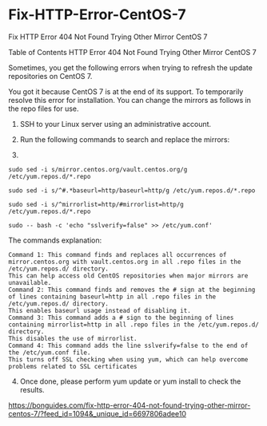# Fix-HTTP-Error-CentOS-7
Fix HTTP Error 404 Not Found Trying Other Mirror CentOS 7

Table of Contents
HTTP Error 404 Not Found Trying Other Mirror CentOS 7

Sometimes, you get the following errors when trying to refresh the update repositories on CentOS 7.


You got it because CentOS 7 is at the end of its support. To temporarily resolve this error for installation. You can change the mirrors as follows in the repo files for use.

1. SSH to your Linux server using an administrative account.

2. Run the following commands to search and replace the mirrors:
3. 
``sudo sed -i s/mirror.centos.org/vault.centos.org/g /etc/yum.repos.d/*.repo``

``sudo sed -i s/^#.*baseurl=http/baseurl=http/g /etc/yum.repos.d/*.repo``

``sudo sed -i s/^mirrorlist=http/#mirrorlist=http/g /etc/yum.repos.d/*.repo``

``sudo -- bash -c 'echo "sslverify=false" >> /etc/yum.conf'``

The commands explanation:

    Command 1: This command finds and replaces all occurrences of mirror.centos.org with vault.centos.org in all .repo files in the /etc/yum.repos.d/ directory.
    This can help access old CentOS repositories when major mirrors are unavailable.
    Command 2: This command finds and removes the # sign at the beginning of lines containing baseurl=http in all .repo files in the /etc/yum.repos.d/ directory.
    This enables baseurl usage instead of disabling it.
    Command 3: This command adds a # sign to the beginning of lines containing mirrorlist=http in all .repo files in the /etc/yum.repos.d/ directory.
    This disables the use of mirrorlist.
    Command 4: This command adds the line sslverify=false to the end of the /etc/yum.conf file.
    This turns off SSL checking when using yum, which can help overcome problems related to SSL certificates

4. Once done, please perform yum update or yum install to check the results.


https://bonguides.com/fix-http-error-404-not-found-trying-other-mirror-centos-7/?feed_id=1094&_unique_id=6697806adee10
